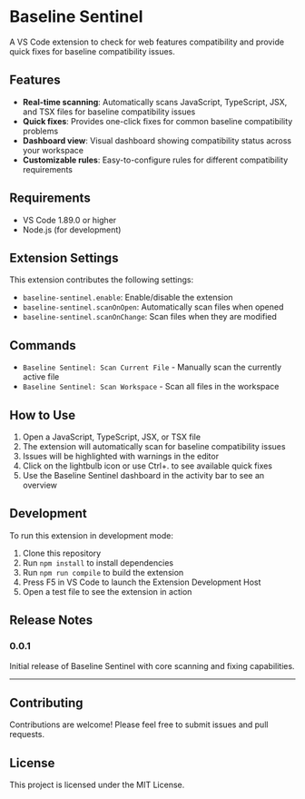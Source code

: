 # Baseline Sentinel

A VS Code extension to check for web features compatibility and provide quick fixes for baseline compatibility issues.

## Features

- **Real-time scanning**: Automatically scans JavaScript, TypeScript, JSX, and TSX files for baseline compatibility issues
- **Quick fixes**: Provides one-click fixes for common baseline compatibility problems
- **Dashboard view**: Visual dashboard showing compatibility status across your workspace
- **Customizable rules**: Easy-to-configure rules for different compatibility requirements

## Requirements

- VS Code 1.89.0 or higher
- Node.js (for development)

## Extension Settings

This extension contributes the following settings:

* `baseline-sentinel.enable`: Enable/disable the extension
* `baseline-sentinel.scanOnOpen`: Automatically scan files when opened
* `baseline-sentinel.scanOnChange`: Scan files when they are modified

## Commands

* `Baseline Sentinel: Scan Current File` - Manually scan the currently active file
* `Baseline Sentinel: Scan Workspace` - Scan all files in the workspace

## How to Use

1. Open a JavaScript, TypeScript, JSX, or TSX file
2. The extension will automatically scan for baseline compatibility issues
3. Issues will be highlighted with warnings in the editor
4. Click on the lightbulb icon or use Ctrl+. to see available quick fixes
5. Use the Baseline Sentinel dashboard in the activity bar to see an overview

## Development

To run this extension in development mode:

1. Clone this repository
2. Run `npm install` to install dependencies
3. Run `npm run compile` to build the extension
4. Press F5 in VS Code to launch the Extension Development Host
5. Open a test file to see the extension in action

## Release Notes

### 0.0.1

Initial release of Baseline Sentinel with core scanning and fixing capabilities.

---

## Contributing

Contributions are welcome! Please feel free to submit issues and pull requests.

## License

This project is licensed under the MIT License.